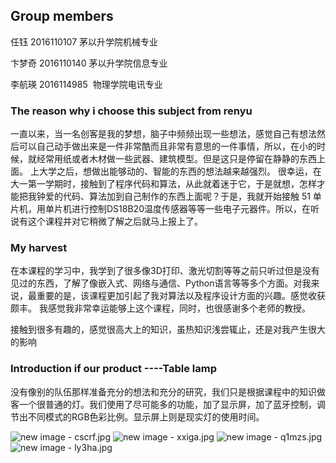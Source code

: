 ## Group members

任钰 2016110107 茅以升学院机械专业

卞梦奇 2016110140 茅以升学院信息专业  

李航瑛 2016114985  物理学院电讯专业

### The reason why i choose this subject from renyu

一直以来，当一名创客是我的梦想，脑子中频频出现一些想法，感觉自己有想法然后可以自己动手做出来是一件非常酷而且非常有意思的一件事情，所以，在小的时候，就经常用纸或者木材做一些武器、建筑模型。但是这只是停留在静静的东西上面。
上大学之后，想做出能够动的、智能的东西的想法越来越强烈。
很幸运，在大一第一学期时，接触到了程序代码和算法，从此就着迷于它，于是就想，怎样才能把我钟爱的代码、算法加到自己制作的东西上面呢？于是，我就开始接触 51 单片机，用单片机进行控制DS18B20温度传感器等等一些电子元器件。所以，在听说有这个课程并对它稍微了解之后就马上报上了。


### My harvest 

在本课程的学习中，我学到了很多像3D打印、激光切割等等之前只听过但是没有见过的东西，了解了像嵌入式、网络与通信、Python语言等等多个方面。对我来说，最重要的是，该课程更加引起了我对算法以及程序设计方面的兴趣。感觉收获颇丰。
我感觉我非常幸运能够上这个课程，同时，也很感谢多个老师的教授。

接触到很多有趣的，感觉很高大上的知识，虽热知识浅尝辄止，还是对我产生很大的影响

### Introduction if our product ----Table lamp

没有像别的队伍那样准备充分的想法和充分的研究，我们只是根据课程中的知识做客一个很普通的灯。我们使用了尽可能多的功能，加了显示屏，加了蓝牙控制，调节出不同模式的RGB色彩比例。显示屏上则是现实灯的使用时间。

![new image - cscrf.jpg](https://ooo.0o0.ooo/2017/06/07/59381cda5c8d4.jpg)
![new image - xxiga.jpg](https://ooo.0o0.ooo/2017/06/07/59381aa1af62d.jpg)
![new image - q1mzs.jpg](https://ooo.0o0.ooo/2017/06/07/59381acf96d7b.jpg)
![new image - ly3ha.jpg](https://ooo.0o0.ooo/2017/06/07/59381af108814.jpg)
